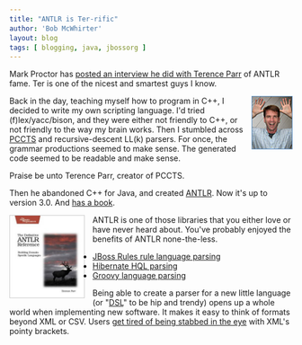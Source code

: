 ```yaml
---
title: "ANTLR is Ter-rific"
author: 'Bob McWhirter'
layout: blog
tags: [ blogging, java, jbossorg ]
---
```

Mark Proctor has <a title="Interview with Ter" href="http://markproctor.blogspot.com/2007/06/interview-with-antlr-30-author-terrence.html">posted an interview he did with Terence Parr</a> of ANTLR fame.  Ter is one of the nicest and smartest guys I know.

<img align="right" alt="Ter Parr" title="Ter Parr" src="/blog/assets/terence_antlr.jpg"/>Back in the day, teaching myself how to program in C++, I decided to write my own scripting language.  I'd tried (f)lex/yacc/bison, and they were either not friendly to C++, or not friendly to the way my brain works. Then I stumbled across <a title="PCCTS" href="http://www.polhode.com/pccts.html">PCCTS</a> and recursive-descent LL(k) parsers.  For once, the grammar productions seemed to make sense.  The generated code seemed to be readable and make sense.

Praise be unto Terence Parr, creator of PCCTS.

Then he abandoned C++ for Java, and created <a title="ANTLR.org" href="http://antlr.org/">ANTLR</a>.  Now it's up to version 3.0.  And <a title="The Definitive ANTLR Reference" href="http://www.pragmaticprogrammer.com/titles/tpantlr/">has a book</a>.

<a title="The Definitive ANTLR Reference" href="http://www.pragmaticprogrammer.com/titles/tpantlr/">
  <img width="132" height="146" align="left" style="border: 1px solid #cccccc; margin-right: 1em" alt="ANTLR Book" id="image269" title="ANTLR Book" src="/blog/assets/antlrbook.jpg"/>
</a>ANTLR is one of those libraries that you either love or have never heard about.  You've probably enjoyed the benefits of ANTLR none-the-less.
<ul>
	<li><a title="JBoss Rules grammar" href="http://fisheye.jboss.org/browse/JBossRules/trunk/drools-compiler/src/main/resources/org/drools/lang/DRL.g?r=12355">JBoss Rules rule language parsing</a></li>
	<li><a title="HQL grammar" href="http://fisheye.jboss.org/browse/Hibernate/trunk/Hibernate3/code/core/src/main/antlr/hql.g?r=11588">Hibernate HQL parsing</a></li>
	<li><a title="Groovy grammar" href="http://fisheye.codehaus.org/browse/groovy/trunk/groovy/groovy-core/src/main/org/codehaus/groovy/antlr/groovy.g?r=6505">Groovy language parsing </a></li>
</ul>
Being able to create a parser for a new little language (or "<a title="Domain-Specific Language" href="http://en.wikipedia.org/wiki/Domain_Specific_Language">DSL</a>" to be hip and trendy) opens up a whole world when implementing new software.  It makes it easy to think of formats beyond XML or CSV.  Users <a title="Humans should not have to grok XML" href="http://www.ibm.com/developerworks/xml/library/x-sbxml.html">get tired of being stabbed in the eye</a> with XML's pointy brackets.
